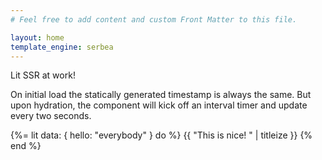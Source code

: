 ```yaml
---
# Feel free to add content and custom Front Matter to this file.

layout: home
template_engine: serbea
---
```


Lit SSR at work!

On initial load the statically generated timestamp is always the same. But upon hydration, the component will kick off an interval timer and update every two seconds.

{%= lit data: { hello: "everybody" } do %}
  <happy-days hello="${data.hello}">
    {{ "This is nice! " | titleize }}
  </happy-days>
{% end %}
